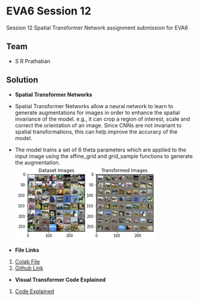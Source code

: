 # EVA6 Session 12 #

Session 12 Spatial Transformer Network assignment submission for EVA6

## Team ##

* S R Prathaban

## Solution ##

* **Spatial Transformer Networks**
* Spatial Transformer Networks allow a neural network to learn to generate augmentations for images in order to enhance the spatial invariance of the model. e.g., it can crop a region of interest, scale and correct the orientation of an image. Since CNNs are not invariant to spatial transformations, this can help improve the accuracy of the model.
* The model trains a set of 6 theta parameters which are applied to the input image using the affine_grid and grid_sample functions to generate the augmentation.   
![STN Transformations](https://github.com/prathaban-sr/eva6/blob/main/session12/dataset.png)

* **File Links**
1. [Colab File](https://colab.research.google.com/drive/1WPXThSaKefkHcp3iNLJSOa8wLdYPQjL1?usp=sharing)
2. [Github Link](https://github.com/prathaban-sr/eva6/blob/main/session12/EVA_Spatial_Transformer_CIFR.ipynb)

* **Visual Transformer Code Explained**
1. [Code Explained](https://github.com/prathaban-sr/eva6/blob/main/session12/Vit_explained.md)
